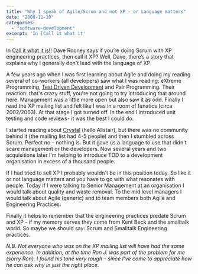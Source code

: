 ```yaml
---
title: "Why I speak of Agile/Scrum and not XP - or Language matters"
date: "2008-11-20"
categories: 
  - "software-development"
excerpt: 'In [Call it what it'
---
```


In [Call it what it is!!](https://practicalagility.blogspot.com/2008/09/call-it-what-it-is.html) Dave Rooney says if you’re doing Scrum with XP engineering practices, then call it XP? Well, Dave, there’s a story that explains why I generally don't lead with the language of XP:

A few years ago when I was first learning about Agile and doing my reading several of co-workers (all developers) saw what I was reading: eXtreme Programming, [Test Driven Development](https://agilepainrelief.com/blog/test-driven-development-is-not-a-quality-assurance-technique) and Pair Programming. Their reaction: that's crazy stuff, you're not going to try introducing that around here. Management was a little more open but also saw it as odd. Finally I read the XP mailing list and felt like I was in a room of fanatics (circa 2002/2003). At that stage I got turned off. In the end I introduced unit testing and code reviews- it was the best I could do.

I started reading about [Crystal](https://alistair.cockburn.us/Crystal+methodologies+main+foyer) (hello Alistair), but there was no community behind it (the mailing list had 4-5 people) and then I stumbled across Scrum. Perfect no – nothing is. But it gave us a language to use that didn't scare management or the developers. Now several years and two acquisitions later I'm helping to introduce TDD to a development organisation in excess of a thousand people.

If I had tried to sell XP I probably wouldn't be in this position today. So like it or not language matters and you have to go with what resonates with people. Today if I were talking to Senior Management at an organisation I would talk about quality and waste removal. To the mid level managers I would talk about Agile (generic) and to team members both Agile and Engineering Practices.

Finally it helps to remember that the engineering practices predate Scrum and XP - if my memory serves they come from Kent Beck and the smalltalk world. So maybe we should say: Scrum and Smalltalk Engineering practices.

_N.B. Not everyone who was on the XP mailing list will have had the same experience. In addition, at the time Ron J. was part of the problem for me (sorry Ron). I found his tone very rough – since I’ve come to appreciate how he can ask why in just the right place._
